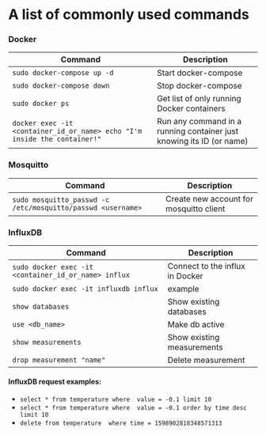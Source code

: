 A list of commonly used commands
================================


### Docker

| Command | Description |
| ------- | ----------- |
| `sudo docker-compose up -d` | Start docker-compose |
| `sudo docker-compose down` | Stop docker-compose |
| `sudo docker ps` | Get list of only running Docker containers |
| `docker exec -it <container_id_or_name> echo "I'm inside the container!"` | Run any command in a running container just knowing its ID (or name) |


### Mosquitto

| Command | Description |
| ------- | ----------- |
| `sudo mosquitto_passwd -c /etc/mosquitto/passwd <username>` | Create new account for mosquitto client |


### InfluxDB

| Command | Description |
| ------- | ----------- |
| `sudo docker exec -it <container_id_or_name> influx` | Connect to the influx in Docker |
| `sudo docker exec -it influxdb influx` | example |
| `show databases` | Show existing databases |
| `use <db_name>` | Make db active |
| `show measurements` | Show existing measurements |
| `drop measurement "name"` | Delete measurement |

#### InfluxDB request examples:
- `select * from temperature where  value = -0.1 limit 10` 
- `select * from temperature where  value = -0.1 order by time desc limit 10`  
- `delete from temperature  where time = 1598902818348571313` 





